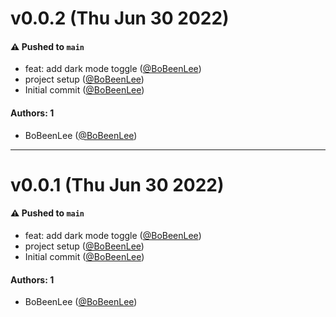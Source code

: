 # v0.0.2 (Thu Jun 30 2022)

#### ⚠️ Pushed to `main`

- feat: add dark mode toggle ([@BoBeenLee](https://github.com/BoBeenLee))
- project setup ([@BoBeenLee](https://github.com/BoBeenLee))
- Initial commit ([@BoBeenLee](https://github.com/BoBeenLee))

#### Authors: 1

- BoBeenLee ([@BoBeenLee](https://github.com/BoBeenLee))

---

# v0.0.1 (Thu Jun 30 2022)

#### ⚠️ Pushed to `main`

- feat: add dark mode toggle ([@BoBeenLee](https://github.com/BoBeenLee))
- project setup ([@BoBeenLee](https://github.com/BoBeenLee))
- Initial commit ([@BoBeenLee](https://github.com/BoBeenLee))

#### Authors: 1

- BoBeenLee ([@BoBeenLee](https://github.com/BoBeenLee))
